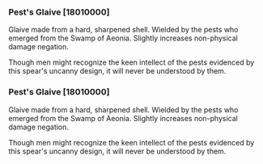 ### Pest's Glaive [18010000]

Glaive made from a hard, sharpened shell. Wielded by the pests who emerged from the Swamp of Aeonia. Slightly increases non-physical damage negation.

Though men might recognize the keen intellect of the pests evidenced by this spear's uncanny design, it will never be understood by them.### Pest's Glaive [18010000]

Glaive made from a hard, sharpened shell. Wielded by the pests who emerged from the Swamp of Aeonia. Slightly increases non-physical damage negation.

Though men might recognize the keen intellect of the pests evidenced by this spear's uncanny design, it will never be understood by them.